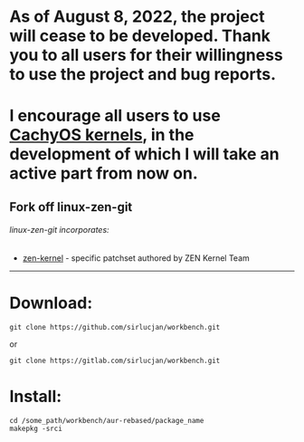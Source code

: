 # As of August 8, 2022, the project will cease to be developed. Thank you to all users for their willingness to use the project and bug reports.
# I encourage all users to use [CachyOS kernels](https://github.com/CachyOS/linux-cachyos), in the development of which I will take an active part from now on.

## Fork off linux-zen-git

###### linux-zen-git incorporates:

* [zen-kernel](https://github.com/zen-kernel/zen-kernel/tree/5.18/master) - specific patchset authored by ZEN Kernel Team

***
# Download:

```
git clone https://github.com/sirlucjan/workbench.git

```

or

```
git clone https://gitlab.com/sirlucjan/workbench.git

```
# Install:


```
cd /some_path/workbench/aur-rebased/package_name
makepkg -srci

```


